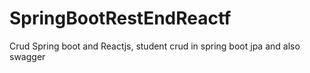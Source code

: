 # SpringBootRestEndReactf
Crud Spring boot and Reactjs, student crud in spring boot jpa and also swagger
